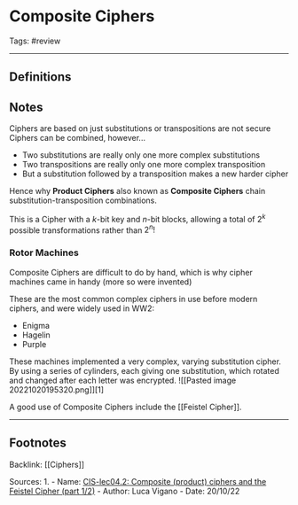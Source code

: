 # Composite Ciphers
Tags: #review 

---
## Definitions


## Notes
Ciphers are based on just substitutions or transpositions are not secure
Ciphers can be combined, however...
- Two substitutions are really only one more complex substitutions
- Two transpositions are really only one more complex transposition
- But a substitution followed by a transposition makes a new harder cipher

Hence why **Product Ciphers** also known as **Composite Ciphers** chain substitution-transposition combinations.

This is a Cipher with a $k$-bit key and $n$-bit blocks, allowing a total of $2^k$ possible transformations rather than $2^n!$


### Rotor Machines

Composite Ciphers are difficult to do by hand, which is why cipher machines came in handy (more so were invented)

These are the most common complex ciphers in use before modern ciphers, and were widely used in WW2:
- Enigma
- Hagelin
- Purple

These machines implemented a very complex, varying substitution cipher.
By using a series of cylinders, each giving one substitution, which rotated and changed after each letter was encrypted.
![[Pasted image 20221020195320.png]][1]

A good use of Composite Ciphers include the [[Feistel Cipher]].


---
## Footnotes

Backlink: [[Ciphers]]

Sources:
1. 
	- Name: [CIS-lec04.2: Composite (product) ciphers and the Feistel Cipher (part 1/2)](https://keats.kcl.ac.uk/mod/resource/view.php?id=6355005)
	- Author: Luca Vigano
	- Date: 20/10/22

